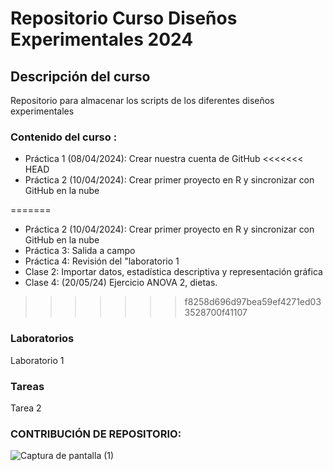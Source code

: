 # Repositorio Curso Diseños Experimentales 2024

## Descripción del curso 
Repositorio para almacenar los scripts de los diferentes diseños experimentales 

### Contenido del curso :

+ Práctica 1 (08/04/2024): Crear nuestra cuenta de GitHub
<<<<<<< HEAD
+  Práctica 2 (10/04/2024): Crear primer proyecto en R y sincronizar con GitHub en la nube

=======
+  Práctica 2 (10/04/2024): Crear primer proyecto en R y sincronizar con GitHub
en la nube
+ Práctica 3: Salida a campo 
+ Práctica 4: Revisión del "laboratorio 1
+ Clase 2: Importar datos, estadística descriptiva y representación gráfica
+ Clase 4: (20/05/24) Ejercicio ANOVA 2, dietas.
>>>>>>> f8258d696d97bea59ef4271ed033528700f41107

### Laboratorios 
Laboratorio 1


### Tareas 
Tarea 2

### CONTRIBUCIÓN DE REPOSITORIO:
![Captura de pantalla (1)](https://github.com/EduanG3/DisExp_2024/assets/166415979/f483a531-1afd-46a8-8ed1-df9e0bb667e5)
